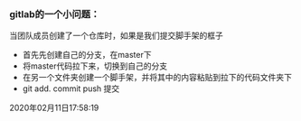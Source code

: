 ### gitlab的一个小问题：

当团队成员创建了一个仓库时，如果是我们提交脚手架的框子

+ 首先先创建自己的分支，在master下
+ 将master代码拉下来，切换到自己的分支
+ 在另一个文件夹创建一个脚手架，并将其中的内容粘贴到拉下的代码文件夹下
+ git add.   commit   push 提交



2020年02月11日17:58:19